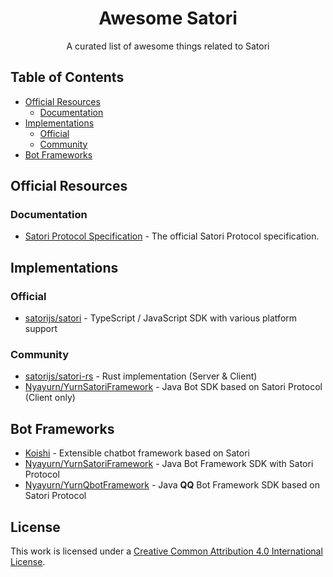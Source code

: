 <div align="center">
  <h1 id="satori">Awesome Satori</h1>
  <p>A curated list of awesome things related to Satori</p>
</div>

## Table of Contents

- [Official Resources](#official-resources)
    - [Documentation](#documentation)
- [Implementations](#implementations)
    - [Official](#official)
    - [Community](#community)
- [Bot Frameworks](#bot-frameworks)

## Official Resources

### Documentation

- [Satori Protocol Specification](https://satori.js.org/zh-CN/) - The official Satori Protocol specification.

## Implementations

### Official

- [satorijs/satori](https://github.com/satorijs/satori) - TypeScript / JavaScript SDK with various platform support

### Community

- [satorijs/satori-rs](https://github.com/satorijs/satori-rs) - Rust implementation (Server & Client)
- [Nyayurn/YurnSatoriFramework](https://github.com/Nyayurn/YurnSatoriFramework) - Java Bot SDK based on Satori Protocol (Client only)

## Bot Frameworks

- [Koishi](https://koishi.chat/) - Extensible chatbot framework based on Satori
- [Nyayurn/YurnSatoriFramework](https://github.com/Nyayurn/YurnSatoriFramework) - Java Bot Framework SDK with Satori Protocol
- [Nyayurn/YurnQbotFramework](https://github.com/Nyayurn/YurnQbotFramework) - Java **QQ** Bot Framework SDK based on Satori Protocol

## License

This work is licensed under a [Creative Common Attribution 4.0 International License][cc-by].

[cc-by]: http://creativecommons.org/licenses/by/4.0/
